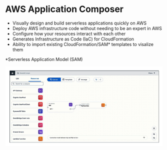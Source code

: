 # AWS Application Composer

- Visually design and build serverless applications quickly on AWS
- Deploy AWS infrastructure code without needing to be an expert in AWS
- Configure how your resources interact with each other
- Generates Infrastructure as Code (IaC) for CloudFormation
- Ability to import existing CloudFormation/SAM* templates to visalize them

*Serverless Application Model (SAM)

![AWS Application Composer](../../images/other/application_composer.png)